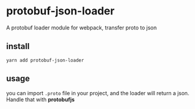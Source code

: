 # protobuf-json-loader
A protobuf loader module for webpack, transfer proto to json

## install
`yarn add protobuf-json-loader`

## usage
you can import `.proto` file in your project, and the loader will return a json.
Handle that with **protobufjs**
